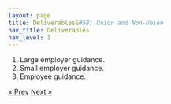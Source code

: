 ```yaml
---
layout: page
title: Deliverables&#58; Union and Non-Union
nav_title: Deliverables
nav_level: 1
---
```


1. Large employer guidance.
2. Small employer guidance.
3. Employee guidance.


<!-- Pagination -->
<div class="pagination">
  <a class="pagination-item older" href="{{ site.baseurl }}/04-Lessons-From-Early-Adopters">&laquo; Prev</a>
  <a class="pagination-item newer" href="{{ site.baseurl }}/06-Governance">Next &raquo;</a>
</div>
